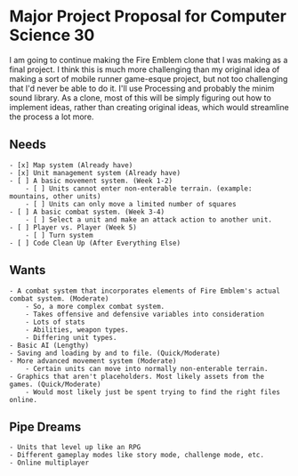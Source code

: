 # Major Project Proposal for Computer Science 30

I am going to continue making the Fire Emblem clone that I was making
as a final project. I think this is much more challenging than my 
original idea of making a sort of mobile runner game-esque project, 
but not too challenging that I'd never be able to do it. I'll use 
Processing and probably the minim sound library. As a clone, most
of this will be simply figuring out how to implement ideas, rather
than creating original ideas, which would streamline the process
a lot more.

## Needs
	- [x] Map system (Already have)
	- [x] Unit management system (Already have)
	- [ ] A basic movement system. (Week 1-2)
		- [ ] Units cannot enter non-enterable terrain. (example: mountains, other units)
		- [ ] Units can only move a limited number of squares
	- [ ] A basic combat system. (Week 3-4)
		- [ ] Select a unit and make an attack action to another unit.
	- [ ] Player vs. Player (Week 5)
		- [ ] Turn system
	- [ ] Code Clean Up (After Everything Else)

## Wants
	- A combat system that incorporates elements of Fire Emblem's actual combat system. (Moderate)
		- So, a more complex combat system.
		- Takes offensive and defensive variables into consideration
		- Lots of stats
		- Abilities, weapon types.
		- Differing unit types.
	- Basic AI (Lengthy)
	- Saving and loading by and to file. (Quick/Moderate)
	- More advanced movement system (Moderate)
		- Certain units can move into normally non-enterable terrain.
	- Graphics that aren't placeholders. Most likely assets from the games. (Quick/Moderate)
		- Would most likely just be spent trying to find the right files online.

## Pipe Dreams
	- Units that level up like an RPG
	- Different gameplay modes like story mode, challenge mode, etc.
	- Online multiplayer
